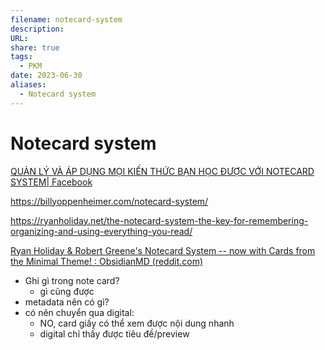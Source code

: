 ```yaml
---
filename: notecard-system
description: 
URL: 
share: true
tags:
  - PKM
date: 2023-06-30
aliases:
  - Notecard system
---
```


# Notecard system

[QUẢN LÝ VÀ ÁP DỤNG MỌI KIẾN THỨC BẠN HỌC ĐƯỢC VỚI NOTECARD SYSTEM| Facebook](https://www.facebook.com/groups/lamduocginenhonchua/posts/838330573954322)

https://billyoppenheimer.com/notecard-system/

https://ryanholiday.net/the-notecard-system-the-key-for-remembering-organizing-and-using-everything-you-read/

[Ryan Holiday & Robert Greene's Notecard System -- now with Cards from the Minimal Theme! : ObsidianMD (reddit.com)](https://www.reddit.com/r/ObsidianMD/comments/sqo1wq/ryan_holiday_robert_greenes_notecard_system_now/)


- Ghi gì trong note card?
	- gì cũng được
- metadata nên có gì?
- có nên chuyển qua digital:
	- NO, card giấy có thể xem được nội dung nhanh
	- digital chỉ thấy được tiêu đề/preview
